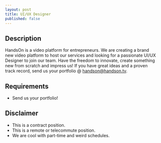 ```yaml
---
layout: post
title: UI/UX Designer
published: false
---
```


## Description

HandsOn is a video platform for entrepreneurs. We are creating a brand new video platform to host our services and looking for a passionate UI/UX Designer to join our team. Have the freedom to innovate, create something new from scratch and impress us! If you have great ideas and a proven track record, send us your portfolio @ [handson@handson.tv](mailto:handson@handson.tv).

## Requirements

* Send us your portfolio!

## Disclaimer

* This is a contract position.
* This is a remote or telecommute position.
* We are cool with part-time and weird schedules.
